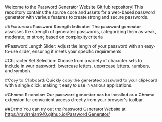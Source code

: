 Welcome to the Password Generator Website GitHub repository! This repository contains the source code and assets for a web-based password generator with various features to create strong and secure passwords.

##Features:
#Password Strength Indicator: 
The password generator assesses the strength of generated passwords, categorizing them as weak, moderate, or strong based on complexity criteria.

#Password Length Slider: 
Adjust the length of your password with an easy-to-use slider, ensuring it meets your specific requirements.

#Character Set Selection:
Choose from a variety of character sets to include in your password: lowercase letters, uppercase letters, numbers, and symbols.

#Copy to Clipboard:
Quickly copy the generated password to your clipboard with a single click, making it easy to use in various applications.

#Chrome Extension:
Our password generator can be installed as a Chrome extension for convenient access directly from your browser's toolbar.

##Demo
You can try out the Password Generator Website at https://raviranjan940.github.io/Password_Generator/
